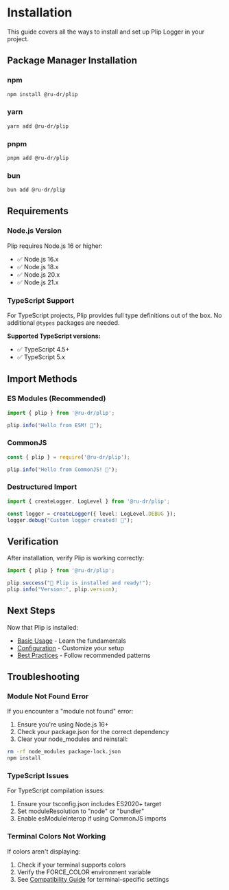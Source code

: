# Installation

This guide covers all the ways to install and set up Plip Logger in your project.

## Package Manager Installation

### npm

```bash
npm install @ru-dr/plip
```

### yarn

```bash
yarn add @ru-dr/plip
```

### pnpm

```bash
pnpm add @ru-dr/plip
```

### bun

```bash
bun add @ru-dr/plip
```

## Requirements

### Node.js Version

Plip requires Node.js 16 or higher:

- ✅ Node.js 16.x
- ✅ Node.js 18.x
- ✅ Node.js 20.x
- ✅ Node.js 21.x

### TypeScript Support

For TypeScript projects, Plip provides full type definitions out of the box. No additional `@types` packages are needed.

**Supported TypeScript versions:**
- ✅ TypeScript 4.5+
- ✅ TypeScript 5.x

## Import Methods

### ES Modules (Recommended)

```typescript
import { plip } from '@ru-dr/plip';

plip.info("Hello from ESM! 👋");
```

### CommonJS

```javascript
const { plip } = require('@ru-dr/plip');

plip.info("Hello from CommonJS! 👋");
```

### Destructured Import

```typescript
import { createLogger, LogLevel } from '@ru-dr/plip';

const logger = createLogger({ level: LogLevel.DEBUG });
logger.debug("Custom logger created! 🔧");
```

## Verification

After installation, verify Plip is working correctly:

```typescript
import { plip } from '@ru-dr/plip';

plip.success("🎉 Plip is installed and ready!");
plip.info("Version:", plip.version);
```

## Next Steps

Now that Plip is installed:

- [Basic Usage](/guide/basic-usage) - Learn the fundamentals
- [Configuration](/guide/configuration) - Customize your setup
- [Best Practices](/guide/best-practices) - Follow recommended patterns

## Troubleshooting

### Module Not Found Error

If you encounter a "module not found" error:

1. Ensure you're using Node.js 16+
2. Check your package.json for the correct dependency
3. Clear your node_modules and reinstall:

```bash
rm -rf node_modules package-lock.json
npm install
```

### TypeScript Issues

For TypeScript compilation issues:

1. Ensure your tsconfig.json includes ES2020+ target
2. Set moduleResolution to "node" or "bundler"
3. Enable esModuleInterop if using CommonJS imports

### Terminal Colors Not Working

If colors aren't displaying:

1. Check if your terminal supports colors
2. Verify the FORCE_COLOR environment variable
3. See [Compatibility Guide](/guide/compatibility) for terminal-specific settings
